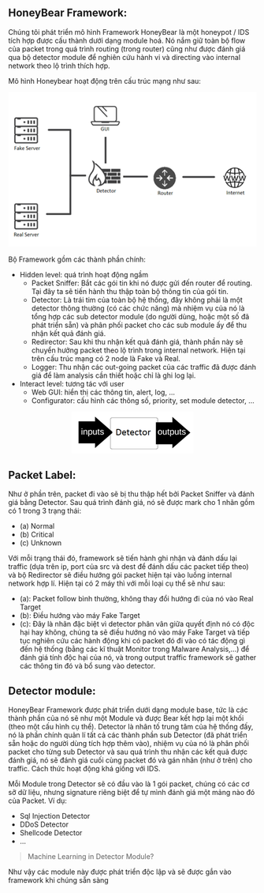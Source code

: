 ## HoneyBear Framework:
Chúng tôi phát triển mô hình Framework HoneyBear là một honeypot / IDS tích hợp được cấu thành dưới dạng module hoá. Nó nắm giữ toàn bộ flow của packet trong quá trình routing (trong router) cũng như được đánh giá qua bộ detector module để nghiên cứu hành vi và directing vào internal network theo lộ trình thích hợp.

Mô hình Honeybear hoạt động trên cấu trúc mạng như sau:
<p align="center"><img src="/infrastructure.png"></p>

Bộ Framework gồm các thành phần chính:
- Hidden level: quá trình hoạt động ngầm
	- Packet Sniffer: Bắt các gói tin khi nó được gửi đến router để routing. Tại đây ta sẽ tiến hành thu thập toàn bộ thông tin của gói tin.
	- Detector: Là trái tim của toàn bộ hệ thống, đây không phải là một detector thông thường (có các chức năng) mà nhiệm vụ của nó là tổng hợp các sub detector module (do người dùng, hoặc một số đã phát triển sẵn) và phân phối packet cho các sub module ấy để thu nhận kết quả đánh giá.
	- Redirector: Sau khi thu nhận kết quả đánh giá, thành phần này sẽ chuyển hưởng packet theo lộ trình trong internal network. Hiện tại trên cấu trúc mạng có 2 node là Fake và Real.
	- Logger: Thu nhận các out-going packet của các traffic đã được đánh giá để làm analysis cần thiết hoặc chỉ là ghi log lại.
- Interact level: tương tác với user
	- Web GUI: hiển thị các thông tin, alert, log, ...
	- Configurator: cấu hình các thông số, priority, set module detector, ...

<p align="center"><img src="/flow.png"></p>

## Packet Label:
Như ở phần trên, packet đi vào sẽ bị thu thập hết bởi Packet Sniffer và đánh giá bằng Detector. Sau quá trình đánh giá, nó sẽ được mark cho 1 nhãn gồm có 1 trong 3 trạng thái:
- (a) Normal
- (b) Critical
- (c) Unknown

Với mỗi trạng thái đó, framework sẽ tiến hành ghi nhận và đánh dấu lại traffic (dựa trên ip, port của src và dest để đánh dấu các packet tiếp theo) và bộ Redirector sẽ điều hướng gói packet hiện tại vào luồng internal network hợp lí. Hiện tại có 2 máy thì với mỗi loại cụ thể sẽ như sau:
- (a): Packet follow bình thường, không thay đổi hướng đi của nó vào Real Target
- (b): Điều hướng vào máy Fake Target
- (c): Đây là nhãn đặc biệt vì detector phân vân giữa quyết định nó có độc hại hay không, chúng ta sẽ điều hướng nó vào máy Fake Target và tiếp tục nghiên cứu các hành động khi có packet đó đi vào có tác động gì đến hệ thống (bằng các kĩ thuật Monitor trong Malware Analysis,...) để đánh giá tính độc hại của nó, và trong output traffic framework sẽ gather các thông tin đó và bổ sung vào detector.

## Detector module:
HoneyBear Framework được phát triển dưới dạng module base, tức là các thành phần của nó sẽ như một Module và được Bear kết hợp lại một khối (theo một cấu hình cụ thể). Detector là nhân tố trung tâm của hệ thống đấy, nó là phần chính quản lí tất cả các thành phần sub Detector (đã phát triển sẵn hoặc do người dùng tích hợp thêm vào), nhiệm vụ của nó là phân phối packet cho từng sub Detector và sau quá trình thu nhận các kết quả được đánh giá, nó sẽ đánh giá cuối cùng packet đó và gán nhãn (như ở trên) cho traffic. Cách thức hoạt động khá giống với IDS.

Mỗi Module trong Detector sẽ có đầu vào là 1 gói packet, chúng có các cơ sỡ dữ liệu, nhưng signature riêng biệt để tự mình đánh giá một mảng nào đó của Packet. Ví dụ:
- Sql Injection Detector
- DDoS Detector
- Shellcode Detector
- ...

> Machine Learning in Detector Module?

Như vậy các module này được phát triển độc lập và sẽ được gắn vào framework khi chúng sẵn sàng

